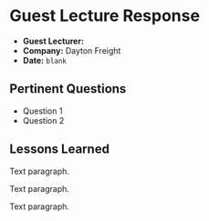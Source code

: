 # Guest Lecture Response
* **Guest Lecturer:** 
* **Company:** Dayton Freight
* **Date:** `blank`

## Pertinent Questions
* Question 1
* Question 2

## Lessons Learned
Text paragraph.

Text paragraph.

Text paragraph.

